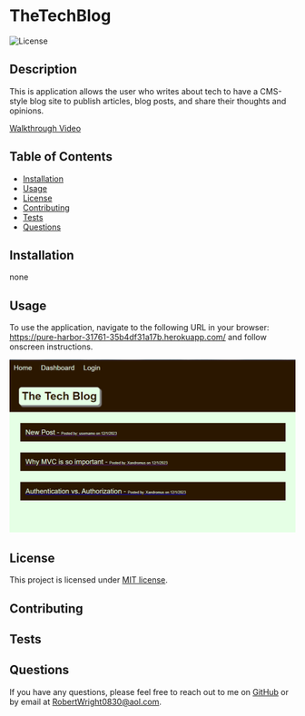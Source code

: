 
# TheTechBlog

  ![License](https://img.shields.io/badge/License-MIT-blue.svg)
  

  ## Description
  This is application allows the user who writes about tech to have a CMS-style blog site to publish articles, blog posts, and share their thoughts and opinions.

   [Walkthrough Video](https://drive.google.com/file/d/1GGUotO7PTBVI5wb77Rwu5dZHq_ebS4lS/view)
   
  
  ## Table of Contents
  - [Installation](#installation)
  - [Usage](#usage)
  - [License](#license)
  - [Contributing](#contributing)
  - [Tests](#tests)
  - [Questions](#questions)
  
  ## Installation
   none
  
  ## Usage
  To use the application, navigate to the following URL in your browser: https://pure-harbor-31761-35b4df31a17b.herokuapp.com/ and follow onscreen instructions.

   ![TheTechBlog](public\assets\images\TheTechBlog_screenshot.png)
  
  ## License
  This project is licensed under [MIT license](https://opensource.org/license/MIT).
  
  ## Contributing
  
  
  ## Tests
  
  
  ## Questions
  If you have any questions, please feel free to reach out to me on [GitHub](https://github.com/RobertWright0830) or by email at RobertWright0830@aol.com.
  